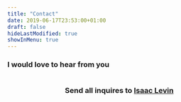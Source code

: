 ```yaml
---
title: "Contact"
date: 2019-06-17T23:53:00+01:00
draft: false
hideLastModified: true
showInMenu: true
---
```


<div class="container">
    <div class="title-wrapper has-text-centered">
      <h3 class="subtitle is-5 is-muted">I would love to hear from you</h3>
      <div class="divider is-centered"></div>
    </div>
    <div class="content-wrapper">
      <div class="columns">
        <div class="column is-6 is-offset-3">
          <center>
          <h3>Send all inquires to <a href="https://www.isaacrlevin.com" target="_blank" rel="noopener noreferrer">Isaac Levin</a></h3>
          </center>
        </div>
      </div>
    </div>
  </div>
